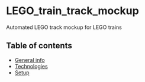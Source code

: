 # LEGO_train_track_mockup
Automated LEGO track mockup for LEGO trains

## Table of contents
* [General info](#general-info)
* [Technologies](#technologies)
* [Setup](#setup)
